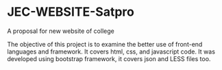 JEC-WEBSITE-Satpro
==================

A proposal for new website of college

The objective of this project is to examine the better use of front-end languages and framework.
It covers html, css, and javascript code.
It was developed using bootstrap framework, it covers json and LESS files too.
